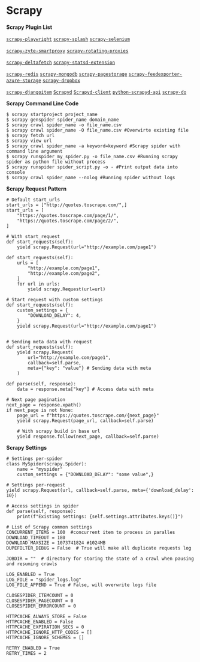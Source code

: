 # Scrapy


**Scrapy Plugin List**

[`scrapy-playwright`](https://github.com/scrapy-plugins/scrapy-playwright) [`scrapy-splash`](https://github.com/scrapy-plugins/scrapy-splash) [`scrapy-selenium`](https://github.com/clemfromspace/scrapy-selenium)

[`scrapy-zyte-smartproxy`](https://github.com/scrapy-plugins/scrapy-zyte-smartproxy) [`scrapy-rotating-proxies`](https://github.com/TeamHG-Memex/scrapy-rotating-proxies)


[`scrapy-deltafetch`](https://github.com/scrapy-plugins/scrapy-deltafetch) [`scrapy-statsd-extension`](https://github.com/scrapy-plugins/scrapy-statsd)


[`scrapy-redis`](https://github.com/rolando/scrapy-redis) [`scrapy-mongodb`](https://github.com/sebdah/scrapy-mongodb) [`scrapy-pagestorage`](https://github.com/scrapy-plugins/scrapy-pagestorage) [`scrapy-feedexporter-azure-storage`](https://github.com/scrapy-plugins/scrapy-feedexporter-azure-storage) [`scrapy-dropbox`](https://github.com/scrapy-plugins/scrapy-feedexporter-dropbox)

[`scrapy-djangoitem`](https://github.com/scrapy-plugins/scrapy-djangoitem) [`Scrapyd`](https://scrapyd.readthedocs.io/en/stable/) [`Scrapyd-client`](https://github.com/scrapy/scrapyd-client) [`python-scrapyd-api`](https://github.com/djm/python-scrapyd-api) [`scrapy-do`](https://github.com/ljanyst/scrapy-do)


**Scrapy Command Line Code**

    $ scrapy startproject project_name
    $ scrapy genspider spider_name domain_name
    $ scrapy crawl spider_name -o file_name.csv
    $ scrapy crawl spider_name -O file_name.csv #Overwirte existing file
    $ scrapy fetch url
    $ scrapy view url
    $ scrapy crawl spider_name -a keyword=keyword #Scrapy spider with command line argument
    $ scrapy runspider my_spider.py -o file_name.csv #Running scrapy spider as python file without process
    $ scrapy runspider spider_script.py -o - #Print output data into console
    $ scrapy crawl spider_name --nolog #Running spider without logs

**Scrapy Request Pattern**

    # Default start_urls
    start_urls = ["http://quotes.toscrape.com/",]
    start_urls = [
        "https://quotes.toscrape.com/page/1/", 
        "https://quotes.toscrape.com/page/2/",
    ]
    
    # With start_request
    def start_requests(self):
        yield scrapy.Request(url="http://example.com/page1")
    
    def start_requests(self):
	    urls = [
	        "http://example.com/page1",
	        "http://example.com/page2",
	    ]
	    for url in urls:
	        yield scrapy.Request(url=url)

    # Start request with custom settings
    def start_requests(self):
        custom_settings = { 
            "DOWNLOAD_DELAY": 4,
        }                                     
        yield scrapy.Request(url="http://example.com/page1")
     
    
    # Sending meta data with request
    def start_requests(self):
        yield scrapy.Request(
            url="http://example.com/page1",
            callback=self.parse,
            meta={"key": "value"} # Sending data with meta
        )
        
    def parse(self, response):                                                      
        data = response.meta["key"] # Access data with meta
    
    # Next page pagination
    next_page = response.xpath()
    if next_page is not None:
        page_url = f"https://quotes.toscrape.com/{next_page}"
        yield scrapy.Request(page_url, callback=self.parse)
        
        # With scrapy build in base url
        yield response.follow(next_page, callback=self.parse)



**Scrapy Settings**

    # Settings per-spider
    class MySpider(scrapy.Spider):
        name = "myspider"
        custom_settings = {"DOWNLOAD_DELAY": "some value",}
 
    # Settings per-request
    yield scrapy.Request(url, callback=self.parse, meta={'download_delay': 10})
  
    # Access settings in spider
    def parse(self, response):
        print(f"Existing settings: {self.settings.attributes.keys()}")

    # List of Scrapy common settings
    CONCURRENT_ITEMS = 100  #concurrent item to process in paralles
    DOWNLOAD_TIMEOUT = 180
    DOWNLOAD_MAXSIZE = 1073741824 #1024MB
    DUPEFILTER_DEBUG = False  # True will make all duplicate requests log
    
    JOBDIR = ""  # directory for storing the state of a crawl when pausing and resuming crawls
    
    LOG_ENABLED = True
    LOG_FILE = "spider_logs.log"
    LOG_FILE_APPEND = True # False, will overwrite logs file
    
    CLOSESPIDER_ITEMCOUNT = 0
    CLOSESPIDER_PAGECOUNT = 0
    CLOSESPIDER_ERRORCOUNT = 0
    
    HTTPCACHE_ALWAYS_STORE = False
    HTTPCACHE_ENABLED = False
    HTTPCACHE_EXPIRATION_SECS = 0
    HTTPCACHE_IGNORE_HTTP_CODES = []
    HTTPCACHE_IGNORE_SCHEMES = []
    
    RETRY_ENABLED = True
    RETRY_TIMES = 2


